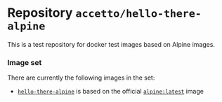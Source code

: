 # Repository `accetto/hello-there-alpine`

This is a test repository for docker test images based on Alpine images.

### Image set
There are currently the following images in the set:

- [`hello-there-alpine`](https://hub.docker.com/r/accetto/hello-there-alpine/) is based on the official [`alpine:latest`](https://hub.docker.com/_/alpine/) image